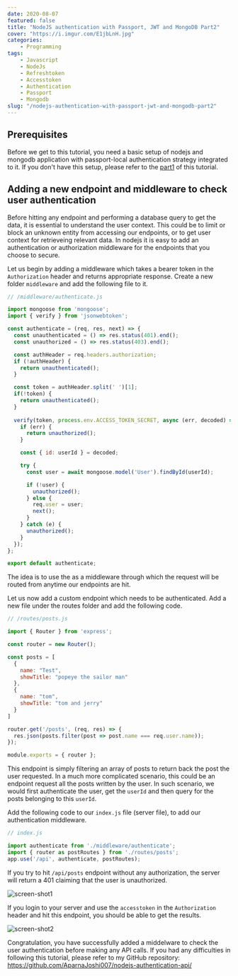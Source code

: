 ```yaml
---
date: 2020-08-07
featured: false
title: "NodeJS authentication with Passport, JWT and MongoDB Part2"
cover: "https://i.imgur.com/E1jbLnH.jpg"
categories: 
    - Programming
tags:
    - Javascript
    - NodeJs
    - Refreshtoken
    - Accesstoken
    - Authentication
    - Passport
    - Mongodb
slug: "/nodejs-authentication-with-passport-jwt-and-mongodb-part2"
---
```


## Prerequisites

Before we get to this tutorial, you need a basic setup of nodejs and mongodb application with passport-local authentication strategy integrated to it. If you don't have this setup, please refer to the [part1](/nodejs-authentication-with-passport-jwt-and-mongodb) of this tutorial.

## Adding a new endpoint and middleware to check user authentication

Before hitting any endpoint and performing a database query to get the data, it is essential to understand the user context. This could be to limit or block an unknown entity from accessing our endpoints, or to get user context for retrieveing relevant data. In nodejs it is easy to add an authentication or authorization middleware for the endpoints that you choose to secure. 

Let us begin by adding a middleware which takes a bearer token in the `Authorization` header and returns appropriate response. Create a new folder `middleware` and add the following file to it.

```javascript
// /middleware/authenticate.js

import mongoose from 'mongoose';
import { verify } from 'jsonwebtoken';

const authenticate = (req, res, next) => {
  const unauthenticated = () => res.status(401).end();
  const unauthorized = () => res.status(403).end();

  const authHeader = req.headers.authorization;
  if (!authHeader) {
    return unauthenticated();
  }

  const token = authHeader.split(' ')[1];
  if(!token) {
    return unauthenticated();
  }
    
  verify(token, process.env.ACCESS_TOKEN_SECRET, async (err, decoded) => {
    if (err) {
      return unauthorized(); 
    }

    const { id: userId } = decoded;

    try {
      const user = await mongoose.model('User').findById(userId);

      if (!user) {
        unauthorized();
      } else {
        req.user = user;
        next();
      }
    } catch (e) {
      unauthorized();
    }
  });
};

export default authenticate;
```

The idea is to use the as a middleware through which the request will be routed from anytime our endpoints are hit.

Let us now add a custom endpoint which needs to be authenticated. Add a new file under the routes folder and add the following code.

```javascript
// /routes/posts.js

import { Router } from 'express';

const router = new Router();

const posts = [
  {
    name: "Test",
    showTitle: "popeye the sailor man"
  },
  {
    name: "tom",
    showTitle: "tom and jerry"
  }
]

router.get('/posts', (req, res) => {
  res.json(posts.filter(post => post.name === req.user.name));
});

module.exports = { router };
```

This endpoint is simply filtering an array of posts to return back the post the user requested. In a much more complicated scenario, this could be an endpoint request all the posts written by the user. In such scenario, we would first authenticate the user, get the `userId` and then query for the posts belonging to this `userId`.

Add the following code to our `index.js` file (server file), to add our authentication middleware.

```javascript
// index.js

import authenticate from './middleware/authenticate';
import { router as postRoutes } from './routes/posts';
app.use('/api', authenticate, postRoutes);
```

If you try to hit `/api/posts` endpoint without any authorization, the server will return a 401 claiming that the user is unauthorized.

![screen-shot1](https://i.imgur.com/ytbHWn8.png)

If you login to your server and use the `accesstoken` in the `Authorization` header and hit this endpoint, you should be able to get the results.

![screen-shot2](https://i.imgur.com/e4ERYqz.png)

Congratulation, you have successfully added a middelware to check the user authentication before making any API calls. If you had any difficulties in following this tutorial, please refer to my GitHub repository: https://github.com/AparnaJoshi007/nodejs-authentication-api/